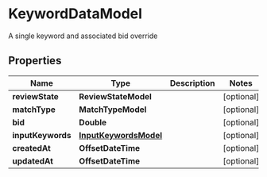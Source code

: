 

# KeywordDataModel

A single keyword and associated bid override

## Properties

| Name | Type | Description | Notes |
|------------ | ------------- | ------------- | -------------|
|**reviewState** | **ReviewStateModel** |  |  [optional] |
|**matchType** | **MatchTypeModel** |  |  [optional] |
|**bid** | **Double** |  |  [optional] |
|**inputKeywords** | [**InputKeywordsModel**](InputKeywordsModel.md) |  |  [optional] |
|**createdAt** | **OffsetDateTime** |  |  [optional] |
|**updatedAt** | **OffsetDateTime** |  |  [optional] |




